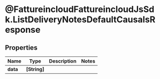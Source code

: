 # @FattureincloudFattureincloudJsSdk.ListDeliveryNotesDefaultCausalsResponse

## Properties

Name | Type | Description | Notes
------------ | ------------- | ------------- | -------------
**data** | **[String]** |  | 


